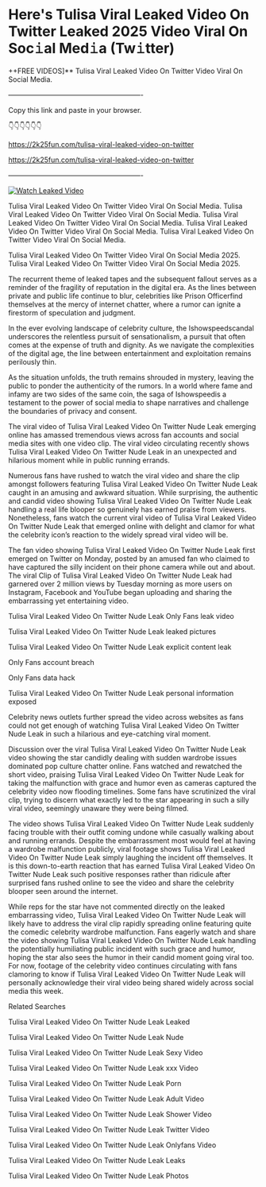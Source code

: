# Here's Tulisa Viral Leaked Video On Twitter Leaked 2025 Video Viral On Soc𝚒al Med𝚒a (Tw𝚒tter)

++FREE VIDEOS]** Tulisa Viral Leaked Video On Twitter Video Viral On Social Media.

———————————————————-

Copy this link and paste in your browser.

👇👇👇👇👇👇

https://2k25fun.com/tulisa-viral-leaked-video-on-twitter

https://2k25fun.com/tulisa-viral-leaked-video-on-twitter

———————————————————-

[![Watch Leaked Video](https://miro.medium.com/v2/resize:fit:828/format:webp/1*cilzJN44JGOrTw9NJCrNHA.gif "Watch Leaked Video")](https://2k25fun.com/tulisa-viral-leaked-video-on-twitter)

Tulisa Viral Leaked Video On Twitter Video Viral On Social Media. Tulisa Viral Leaked Video On Twitter Video Viral On Social Media. Tulisa Viral Leaked Video On Twitter Video Viral On Social Media. Tulisa Viral Leaked Video On Twitter Video Viral On Social Media. Tulisa Viral Leaked Video On Twitter Video Viral On Social Media.

Tulisa Viral Leaked Video On Twitter Video Viral On Social Media 2025. Tulisa Viral Leaked Video On Twitter Video Viral On Social Media 2025.

The recurrent theme of leaked tapes and the subsequent fallout serves as a reminder of the fragility of reputation in the digital era. As the lines between private and public life continue to blur, celebrities like Prison Officerfind themselves at the mercy of internet chatter, where a rumor can ignite a firestorm of speculation and judgment.

In the ever evolving landscape of celebrity culture, the Ishowspeedscandal underscores the relentless pursuit of sensationalism, a pursuit that often comes at the expense of truth and dignity. As we navigate the complexities of the digital age, the line between entertainment and exploitation remains perilously thin.

As the situation unfolds, the truth remains shrouded in mystery, leaving the public to ponder the authenticity of the rumors. In a world where fame and infamy are two sides of the same coin, the saga of Ishowspeedis a testament to the power of social media to shape narratives and challenge the boundaries of privacy and consent.

The viral video of Tulisa Viral Leaked Video On Twitter Nude Leak emerging online has amassed tremendous views across fan accounts and social media sites with one video clip. The viral video circulating recently shows Tulisa Viral Leaked Video On Twitter Nude Leak in an unexpected and hilarious moment while in public running errands.

Numerous fans have rushed to watch the viral video and share the clip amongst followers featuring Tulisa Viral Leaked Video On Twitter Nude Leak caught in an amusing and awkward situation. While surprising, the authentic and candid video showing Tulisa Viral Leaked Video On Twitter Nude Leak handling a real life blooper so genuinely has earned praise from viewers. Nonetheless, fans watch the current viral video of Tulisa Viral Leaked Video On Twitter Nude Leak that emerged online with delight and clamor for what the celebrity icon’s reaction to the widely spread viral video will be.

The fan video showing Tulisa Viral Leaked Video On Twitter Nude Leak first emerged on Twitter on Monday, posted by an amused fan who claimed to have captured the silly incident on their phone camera while out and about. The viral Clip of Tulisa Viral Leaked Video On Twitter Nude Leak had garnered over 2 million views by Tuesday morning as more users on Instagram, Facebook and YouTube began uploading and sharing the embarrassing yet entertaining video.

Tulisa Viral Leaked Video On Twitter Nude Leak Only Fans leak video

Tulisa Viral Leaked Video On Twitter Nude Leak leaked pictures

Tulisa Viral Leaked Video On Twitter Nude Leak explicit content leak

Only Fans account breach

Only Fans data hack

Tulisa Viral Leaked Video On Twitter Nude Leak personal information exposed

Celebrity news outlets further spread the video across websites as fans could not get enough of watching Tulisa Viral Leaked Video On Twitter Nude Leak in such a hilarious and eye-catching viral moment.

Discussion over the viral Tulisa Viral Leaked Video On Twitter Nude Leak video showing the star candidly dealing with sudden wardrobe issues dominated pop culture chatter online. Fans watched and rewatched the short video, praising Tulisa Viral Leaked Video On Twitter Nude Leak for taking the malfunction with grace and humor even as cameras captured the celebrity video now flooding timelines. Some fans have scrutinized the viral clip, trying to discern what exactly led to the star appearing in such a silly viral video, seemingly unaware they were being filmed.

The video shows Tulisa Viral Leaked Video On Twitter Nude Leak suddenly facing trouble with their outfit coming undone while casually walking about and running errands. Despite the embarrassment most would feel at having a wardrobe malfunction publicly, viral footage shows Tulisa Viral Leaked Video On Twitter Nude Leak simply laughing the incident off themselves. It is this down-to-earth reaction that has earned Tulisa Viral Leaked Video On Twitter Nude Leak such positive responses rather than ridicule after surprised fans rushed online to see the video and share the celebrity blooper seen around the internet.

While reps for the star have not commented directly on the leaked embarrassing video, Tulisa Viral Leaked Video On Twitter Nude Leak will likely have to address the viral clip rapidly spreading online featuring quite the comedic celebrity wardrobe malfunction. Fans eagerly watch and share the video showing Tulisa Viral Leaked Video On Twitter Nude Leak handling the potentially humiliating public incident with such grace and humor, hoping the star also sees the humor in their candid moment going viral too. For now, footage of the celebrity video continues circulating with fans clamoring to know if Tulisa Viral Leaked Video On Twitter Nude Leak will personally acknowledge their viral video being shared widely across social media this week.

Related Searches

Tulisa Viral Leaked Video On Twitter Nude Leak Leaked

Tulisa Viral Leaked Video On Twitter Nude Leak Nude

Tulisa Viral Leaked Video On Twitter Nude Leak Sexy Video

Tulisa Viral Leaked Video On Twitter Nude Leak xxx Video

Tulisa Viral Leaked Video On Twitter Nude Leak Porn

Tulisa Viral Leaked Video On Twitter Nude Leak Adult Video

Tulisa Viral Leaked Video On Twitter Nude Leak Shower Video

Tulisa Viral Leaked Video On Twitter Nude Leak Twitter Video

Tulisa Viral Leaked Video On Twitter Nude Leak Onlyfans Video

Tulisa Viral Leaked Video On Twitter Nude Leak Leaks

Tulisa Viral Leaked Video On Twitter Nude Leak Photos